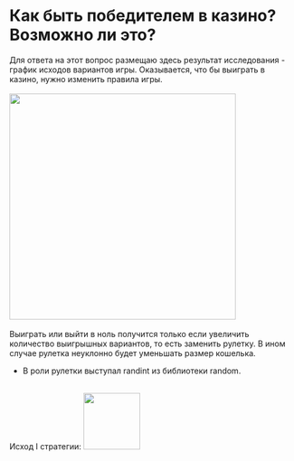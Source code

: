 # Как быть победителем в казино? Возможно ли это?
Для ответа на этот вопрос размещаю здесь результат исследования - график исходов вариантов игры.
Оказывается, что бы выиграть в казино, нужно изменить правила игры.
<br>
<br/>
<img src="https://github.com/IYuminov/Casino_to_be_a_winner/blob/main/casino_plot.png?raw=true" height="400"/>
<br>
<br/>
Выиграть или выйти в ноль получится только если увеличить количество выигрышных вариантов, то есть заменить рулетку.
В ином случае рулетка неуклонно будет уменьшать размер кошелька. 
- В роли рулетки выступал randint из библиотеки random.
<br/>
Исход I стратегии:
<img src="https://github.com/IYuminov/Casino_to_be_a_winner/blob/main/I_strategy.png?raw=true" height="100"/></h1>

